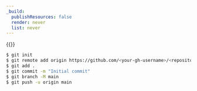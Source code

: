 ```yaml
---
_build:
  publishResources: false
  render: never
  list: never
---
```


{{<render file="/_framework-guides/_create-github-repository-prefix.md">}}

```sh
$ git init
$ git remote add origin https://github.com/<your-gh-username>/<repository-name>
$ git add .
$ git commit -m "Initial commit"
$ git branch -M main
$ git push -u origin main
```

